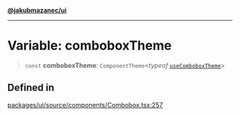 [**@jakubmazanec/ui**](../README.md)

---

# Variable: comboboxTheme

> `const` **comboboxTheme**: `ComponentTheme`\<_typeof_
> [`useComboboxTheme`](../functions/useComboboxTheme.md)\>

## Defined in

[packages/ui/source/components/Combobox.tsx:257](https://github.com/jakubmazanec/tools/blob/0633c96618f3c6692ade528aee0f27ac091468a5/packages/ui/source/components/Combobox.tsx#L257)
